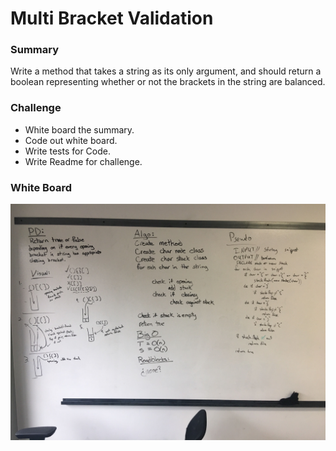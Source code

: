 <h1> Multi Bracket Validation </h1>

<h3> Summary </h3>

Write a method that takes a string as its only argument, and should return a boolean representing whether or not the brackets in the string are balanced. 


<h3> Challenge </h3>

- White board the summary.
- Code out white board.
- Write tests for Code.
- Write Readme for challenge.

<h3> White Board </h3>

![White Board](../../Assets/Challenge13.jpg)
